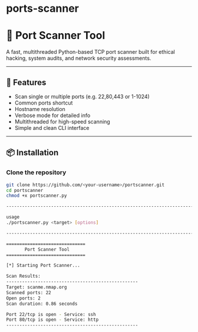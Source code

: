 # ports-scanner

# 🔎 Port Scanner Tool

A fast, multithreaded Python-based TCP port scanner built for ethical hacking, system audits, and network security assessments.

---

## 🚀 Features

- Scan single or multiple ports (e.g. 22,80,443 or 1-1024)
- Common ports shortcut
- Hostname resolution
- Verbose mode for detailed info
- Multithreaded for high-speed scanning
- Simple and clean CLI interface

---

## 📦 Installation

### Clone the repository

```bash
git clone https://github.com/<your-username>/portscanner.git
cd portscanner
chmod +x portscanner.py

----------------------------------------------------------------------------------------------------------------

usage
./portscanner.py <target> [options]

--------------------------------------------------------------------------------------------------------------------

==============================
       Port Scanner Tool
==============================

[*] Starting Port Scanner...

Scan Results:
--------------------------------------------------
Target: scanme.nmap.org
Scanned ports: 22
Open ports: 2
Scan duration: 0.86 seconds

Port 22/tcp is open - Service: ssh
Port 80/tcp is open - Service: http
--------------------------------------------------

